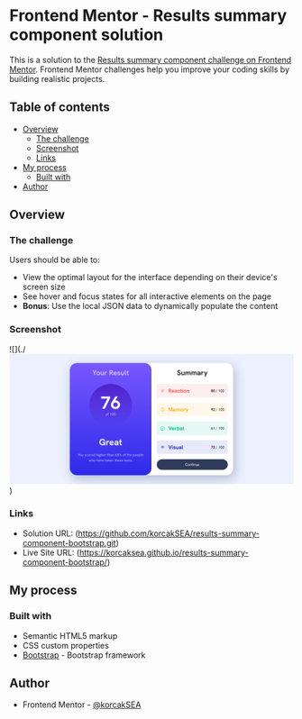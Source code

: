 # Frontend Mentor - Results summary component solution

This is a solution to the [Results summary component challenge on Frontend Mentor](https://www.frontendmentor.io/challenges/results-summary-component-CE_K6s0maV). Frontend Mentor challenges help you improve your coding skills by building realistic projects. 

## Table of contents

- [Overview](#overview)
  - [The challenge](#the-challenge)
  - [Screenshot](#screenshot)
  - [Links](#links)
- [My process](#my-process)
  - [Built with](#built-with)
- [Author](#author)

## Overview

### The challenge

Users should be able to:

- View the optimal layout for the interface depending on their device's screen size
- See hover and focus states for all interactive elements on the page
- **Bonus**: Use the local JSON data to dynamically populate the content

### Screenshot

![](./![alt text](image.png))

### Links

- Solution URL: (https://github.com/korcakSEA/results-summary-component-bootstrap.git)
- Live Site URL: (https://korcaksea.github.io/results-summary-component-bootstrap/)

## My process

### Built with

- Semantic HTML5 markup
- CSS custom properties
- [Bootstrap](https://getbootstrap.com/) - Bootstrap framework

## Author

- Frontend Mentor - [@korcakSEA](https://www.frontendmentor.io/profile/korcakSEA)
